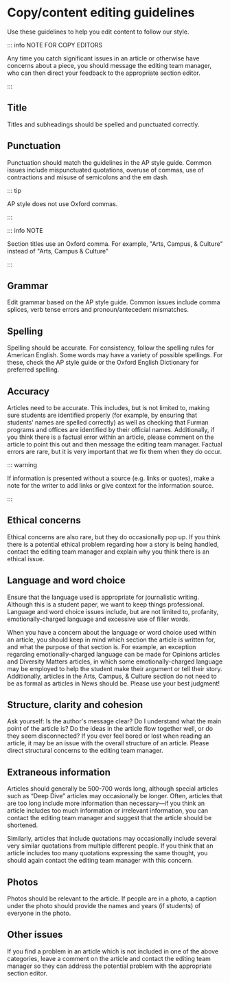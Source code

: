 # Copy/content editing guidelines

Use these guidelines to help you edit content to follow our style.

::: info NOTE FOR COPY EDITORS

Any time you catch significant issues in an article or otherwise have concerns about a piece, you
should message the editing team manager, who can then direct your feedback to the appropriate
section editor.

:::

## Title

Titles and subheadings should be spelled and punctuated correctly.

## Punctuation

Punctuation should match the guidelines in the AP style guide. Common issues include mispunctuated
quotations, overuse of commas, use of contractions and misuse of semicolons and the em dash.

::: tip

AP style does not use Oxford commas.

:::

::: info NOTE

Section titles use an Oxford comma. For example, "Arts, Campus, & Culture" instead of "Arts, Campus
& Culture"

:::

## Grammar

Edit grammar based on the AP style guide. Common issues include comma splices, verb tense errors and
pronoun/antecedent mismatches.

## Spelling

Spelling should be accurate. For consistency, follow the spelling rules for American English. Some
words may have a variety of possible spellings. For these, check the AP style guide or the Oxford
English Dictionary for preferred spelling.

## Accuracy

Articles need to be accurate. This includes, but is not limited to, making sure students are
identified properly (for example, by ensuring that students’ names are spelled correctly) as well as
checking that Furman programs and offices are identified by their official names. Additionally, if
you think there is a factual error within an article, please comment on the article to point this
out and then message the editing team manager. Factual errors are rare, but it is very important
that we fix them when they do occur.

::: warning

If information is presented without a source (e.g. links or quotes), make a note for the writer to
add links or give context for the information source.

:::

## Ethical concerns

Ethical concerns are also rare, but they do occasionally pop up. If you think there is a potential
ethical problem regarding how a story is being handled, contact the editing team manager and explain
why you think there is an ethical issue.

## Language and word choice

Ensure that the language used is appropriate for journalistic writing. Although this is a student
paper, we want to keep things professional. Language and word choice issues include, but are not
limited to, profanity, emotionally-charged language and excessive use of filler words.

When you have a concern about the language or word choice used within an article, you should keep in
mind which section the article is written for, and what the purpose of that section is. For example,
an exception regarding emotionally-charged language can be made for Opinions articles and Diversity
Matters articles, in which some emotionally-charged language may be employed to help the student
make their argument or tell their story. Additionally, articles in the Arts, Campus, & Culture
section do not need to be as formal as articles in News should be. Please use your best judgment!

## Structure, clarity and cohesion

Ask yourself: Is the author's message clear? Do I understand what the main point of the article is?
Do the ideas in the article flow together well, or do they seem disconnected? If you ever feel bored
or lost when reading an article, it may be an issue with the overall structure of an article. Please
direct structural concerns to the editing team manager.

## Extraneous information

Articles should generally be 500-700 words long, although special articles such as “Deep Dive”
articles may occasionally be longer. Often, articles that are too long include more information than
necessary—if you think an article includes too much information or irrelevant information, you can
contact the editing team manager and suggest that the article should be shortened.

Similarly, articles that include quotations may occasionally include several very similar quotations
from multiple different people. If you think that an article includes too many quotations expressing
the same thought, you should again contact the editing team manager with this concern.

## Photos

Photos should be relevant to the article. If people are in a photo, a caption under the photo should
provide the names and years (if students) of everyone in the photo.

## Other issues

If you find a problem in an article which is not included in one of the above categories, leave a
comment on the article and contact the editing team manager so they can address the potential
problem with the appropriate section editor.

